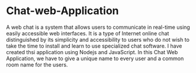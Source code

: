 # Chat-web-Application
A web chat is a system that allows users to communicate in real-time using easily accessible web interfaces. It is a type of Internet online chat distinguished by its simplicity and accessibility to users who do not wish to take the time to install and learn to use specialized chat software.
I have created thsi application using Nodejs and JavaScript.
In this Chat Web Application, we have to give a unique name to every user and a common room name for the users.
